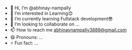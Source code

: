- 👋 Hi, I’m @abhinay-nampally
- 👀 I’m interested in Learning😊
- 🌱 I’m currently learning Fullstack development😎
- 💞️ I’m looking to collaborate on ...
- 📫 How to reach me abhinaynampally3889@gmail.com
- 😄 Pronouns: ...
- ⚡ Fun fact: ...

<!---
abhinay-nampally/abhinay-nampally is a ✨ special ✨ repository because its `README.md` (this file) appears on your GitHub profile.
You can click the Preview link to take a look at your changes.
--->
